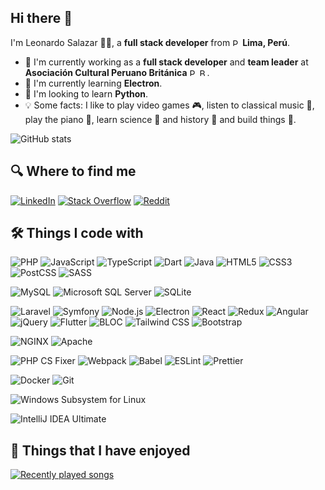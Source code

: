 ## Hi there 👋
I'm Leonardo Salazar 🧑‍💻, a **full stack developer** from <img src="https://hatscripts.github.io/circle-flags/flags/pe.svg" width="12" alt="Peruvian flag"> **Lima, Perú**.

- 💼 I'm currently working as a **full stack developer** and **team leader** at **Asociación Cultural Peruano Británica** <img src="https://hatscripts.github.io/circle-flags/flags/pe.svg" width="12" alt="Peruvian flag"> <img src="https://hatscripts.github.io/circle-flags/flags/gb.svg" width="12" alt="British flag">.
- 🌱 I'm currently learning **Electron**.
- 🔭 I'm looking to learn **Python**.
- 💡 Some facts: I like to play video games 🎮, listen to classical music 🎼, play the piano 🎹, learn science 🧬 and history 📖 and build things 🔨.

![GitHub stats](https://github-readme-stats.vercel.app/api?username=lsalazarm99&count_private=true&show_icons=true&hide=prs)

## 🔍 Where to find me
[![LinkedIn](https://img.shields.io/badge/LinkedIn-0077B5?style=for-the-badge&logo=linkedin&logoColor=white)](https://www.linkedin.com/in/leonardo-salazar-1047a4170)
[![Stack Overflow](https://img.shields.io/badge/Stack_Overflow-FE7A16?style=for-the-badge&logo=stack-overflow&logoColor=white)](https://stackoverflow.com/users/10750938)
[![Reddit](https://img.shields.io/badge/Reddit-FF4500?style=for-the-badge&logo=reddit&logoColor=white)](https://www.reddit.com/user/lsalazarm99)

## 🛠️ Things I code with
![PHP](https://img.shields.io/badge/PHP-8892BD?style=for-the-badge&logo=php&logoColor=white)
![JavaScript](https://img.shields.io/badge/JavaScript-FCDC3A?style=for-the-badge&logo=javascript&logoColor=black)
![TypeScript](https://img.shields.io/badge/TypeScript-3378C2?style=for-the-badge&logo=typescript&logoColor=white)
![Dart](https://img.shields.io/badge/Dart-075898?style=for-the-badge&logo=dart&logoColor=white)
![Java](https://img.shields.io/badge/Java-E5242b?style=for-the-badge&logo=java&logoColor=white)
![HTML5](https://img.shields.io/badge/HTML5-DC4D2E?style=for-the-badge&logo=html5&logoColor=white)
![CSS3](https://img.shields.io/badge/CSS3-274DDF?style=for-the-badge&logo=css3&logoColor=white)
![PostCSS](https://img.shields.io/badge/PostCSS-DC3C1B?style=for-the-badge&logo=postcss&logoColor=white)
![SASS](https://img.shields.io/badge/Sass-CE6598?style=for-the-badge&logo=sass&logoColor=white)

![MySQL](https://img.shields.io/badge/MySQL-055B83?style=for-the-badge&logo=mysql&logoColor=white)
![Microsoft SQL Server](https://img.shields.io/badge/Microsoft_SQL_Server-CC2927?style=for-the-badge&logo=microsoftsqlserver&logoColor=white)
![SQLite](https://img.shields.io/badge/SQLite-074A63?style=for-the-badge&logo=sqlite&logoColor=white)

![Laravel](https://img.shields.io/badge/Laravel-FE312A?style=for-the-badge&logo=laravel&logoColor=white)
![Symfony](https://img.shields.io/badge/Symfony-1A171B?style=for-the-badge&logo=symfony&logoColor=white)
![Node.js](https://img.shields.io/badge/Node.js-3F8543?style=for-the-badge&logo=node.js&logoColor=white)
![Electron](https://img.shields.io/badge/Electron-48848E?style=for-the-badge&logo=electron&logoColor=white)
![React](https://img.shields.io/badge/React-64DAF9?style=for-the-badge&logo=react&logoColor=black)
![Redux](https://img.shields.io/badge/Redux-764BB8?style=for-the-badge&logo=redux&logoColor=white)
![Angular](https://img.shields.io/badge/Angular-C20832?style=for-the-badge&logo=angular&logoColor=white)
![jQuery](https://img.shields.io/badge/jQuery-0D69AA?style=for-the-badge&logo=jquery&logoColor=white)
![Flutter](https://img.shields.io/badge/Flutter-62C9F6?style=for-the-badge&logo=flutter&logoColor=white)
![BLOC](https://img.shields.io/badge/BLOC-0A84BE?style=for-the-badge&logo=flutter&logoColor=white)
![Tailwind CSS](https://img.shields.io/badge/Tailwind_CSS-15B6D2?style=for-the-badge&logo=tailwind-css&logoColor=white)
![Bootstrap](https://img.shields.io/badge/Bootstrap-7715F1?style=for-the-badge&logo=bootstrap&logoColor=white)

![NGINX](https://img.shields.io/badge/NGINX-0C9641?style=for-the-badge&logo=nginx&logoColor=white)
![Apache](https://img.shields.io/badge/Apache-C22342?style=for-the-badge&logo=apache&logoColor=white)

![PHP CS Fixer](https://img.shields.io/badge/PHP_CS_Fixer-1A171B?style=for-the-badge&logo=php&logoColor=white)
![Webpack](https://img.shields.io/badge/Webpack-2072B1?style=for-the-badge&logo=webpack&logoColor=white)
![Babel](https://img.shields.io/badge/Babel-F9DC54?style=for-the-badge&logo=babel&logoColor=black)
![ESLint](https://img.shields.io/badge/ESLint-4B33BE?style=for-the-badge&logo=eslint&logoColor=white)
![Prettier](https://img.shields.io/badge/Prettier-1A2B33?style=for-the-badge&logo=prettier&logoColor=white)

![Docker](https://img.shields.io/badge/Docker-2896E9?style=for-the-badge&logo=docker&logoColor=white)
![Git](https://img.shields.io/badge/Git-F54F31?style=for-the-badge&logo=git&logoColor=white)

![Windows Subsystem for Linux](https://img.shields.io/badge/Windows_Subsystem_for_Linux-000000?style=for-the-badge&logo=linux&logoColor=white)

![IntelliJ IDEA Ultimate](https://img.shields.io/badge/IntelliJ_IDEA_Ultimate-000000?style=for-the-badge&logo=intellij-idea&logoColor=white)

## 🎉 Things that I have enjoyed
[![Recently played songs](https://spotify-recently-played-readme.vercel.app/api?user=12182353177&unique=true)](https://open.spotify.com/user/12182353177)
